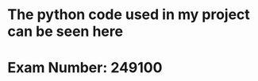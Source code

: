 #  The python code used in my project can be seen here
  #   Exam Number: 249100
                         
